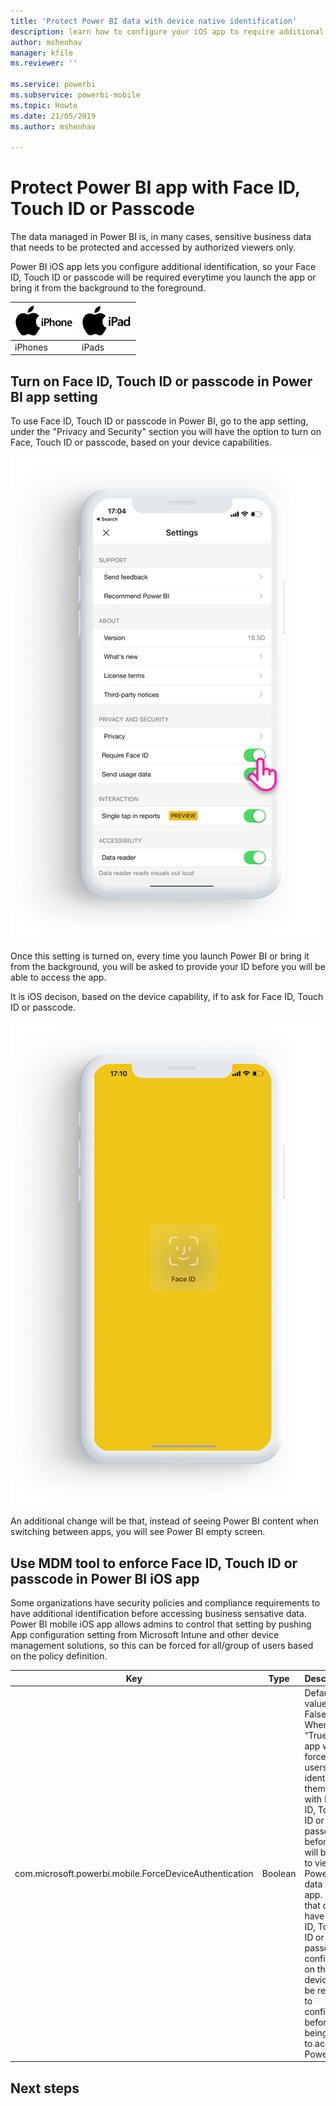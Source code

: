 ```yaml
---
title: 'Protect Power BI data with device native identification'
description: learn how to configure your iOS app to require additional identification before you can access your Power BI data
author: mshenhav
manager: kfile
ms.reviewer: ''

ms.service: powerbi
ms.subservice: powerbi-mobile
ms.topic: Howto
ms.date: 21/05/2019
ms.author: mshenhav

---
```

# Protect Power BI app with Face ID, Touch ID or Passcode 

The data managed in Power BI is, in many cases, sensitive business data that needs to be protected and accessed by authorized viewers only. 

Power BI iOS app lets you configure additional identification, so your Face ID, Touch ID or passcode will be required everytime you launch the app or bring it from the background to the foreground.

| ![iPhone](./media/tutorial-mobile-apps-ios-qna/iphone-logo-50-px.png) | ![iPad](./media/tutorial-mobile-apps-ios-qna/ipad-logo-50-px.png) |
|:--- |:--- |
| iPhones |iPads |

## Turn on Face ID, Touch ID or passcode in Power BI app setting

To use Face ID, Touch ID or passcode in Power BI, go to the app setting, under the "Privacy and Security" section you will have the option to turn on Face, Touch ID or passcode, based on your device capabilities.

![Power BI iOS app setting page](./media/mobile-ios-native-secure-access/mobile-ios-native-secured-setting.png)

Once this setting is turned on, every time you launch Power BI or bring it from the background, you will be asked to provide your ID before you will be able to access the app. 

It is iOS decison, based on the device capability, if to ask for Face ID, Touch ID or passcode.

![Power BI iOS Face ID](./media/mobile-ios-native-secure-access/mobile-ios-native-secured-faceid.png)

An additional change will be that, instead of seeing Power BI content when switching between apps, you will see Power BI empty screen.

## Use MDM tool to enforce Face ID, Touch ID or passcode in Power BI iOS app

Some organizations have security policies and compliance requirements to have additional identification before accessing business sensative data. 
Power BI mobile iOS app allows admins to control that setting by pushing App configuration setting from Microsoft Intune and other device management solutions, so this can be forced for all/group of users based on the policy definition.

|Key  |Type  |Description  |
|---------|---------|---------|
| com.microsoft.powerbi.mobile.ForceDeviceAuthentication | Boolean | Default value is False <br>When set to “True”, the app will force the users to identify themselves with Face ID, Touch ID or passcode before they will be able to view any Power BI data in the app. USers that do not have Face ID, Touch ID or passcode configured on their device, will be required to configure it before being able to access Power BI  |

## Next steps


